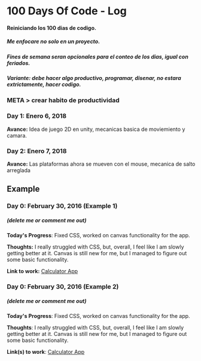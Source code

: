 # 100 Days Of Code - Log
#### Reiniciando los 100 dias de codigo.
##### Me enfocare no solo en un proyecto.
##### Fines de semana seran opcionales para el conteo de los dias, igual con feriados.
##### Variante: debe hacer algo productivo, programar, disenar, no estara extrictamente, hacer codigo.
### META > crear habito de productividad

### Day 1: Enero 6, 2018
**Avance:** Idea de juego 2D en unity, mecanicas basica de moviemiento y camara.

### Day 2: Enero 7, 2018
**Avance:** Las plataformas ahora se mueven con el mouse, mecanica de salto arreglada


## Example
### Day 0: February 30, 2016 (Example 1)
##### (delete me or comment me out)

**Today's Progress**: Fixed CSS, worked on canvas functionality for the app.

**Thoughts:** I really struggled with CSS, but, overall, I feel like I am slowly getting better at it. Canvas is still new for me, but I managed to figure out some basic functionality.

**Link to work:** [Calculator App](http://www.example.com)

### Day 0: February 30, 2016 (Example 2)
##### (delete me or comment me out)

**Today's Progress**: Fixed CSS, worked on canvas functionality for the app.

**Thoughts**: I really struggled with CSS, but, overall, I feel like I am slowly getting better at it. Canvas is still new for me, but I managed to figure out some basic functionality.

**Link(s) to work**: [Calculator App](http://www.example.com)
